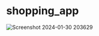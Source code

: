 # shopping_app

![Screenshot 2024-01-30 203629](https://github.com/harshq0/shopping_lists/assets/153432255/29ebd078-883f-4508-a16a-175dd6556d90)
